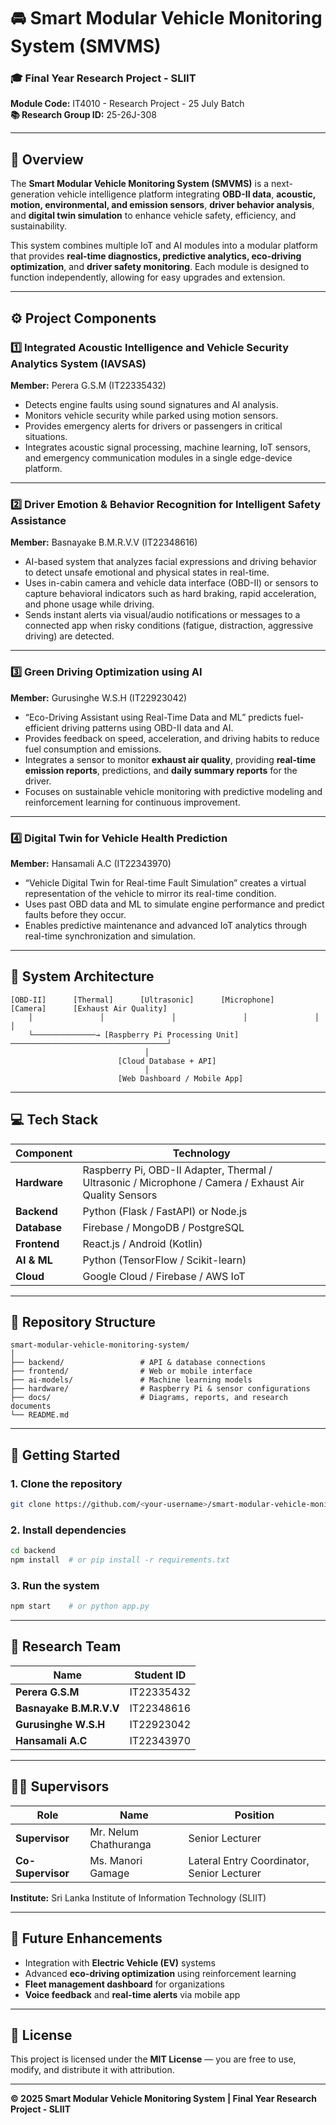 # 🚘 Smart Modular Vehicle Monitoring System (SMVMS)

### 🎓 Final Year Research Project - SLIIT  
**Module Code:** IT4010 - Research Project - 25 July Batch  
**📚 Research Group ID:** 25-26J-308  

---

## 📖 Overview
The **Smart Modular Vehicle Monitoring System (SMVMS)** is a next-generation vehicle intelligence platform integrating **OBD-II data**, **acoustic, motion, environmental, and emission sensors**, **driver behavior analysis**, and **digital twin simulation** to enhance vehicle safety, efficiency, and sustainability.  

This system combines multiple IoT and AI modules into a modular platform that provides **real-time diagnostics, predictive analytics, eco-driving optimization**, and **driver safety monitoring**. Each module is designed to function independently, allowing for easy upgrades and extension.

---

## ⚙️ Project Components

### 1️⃣ Integrated Acoustic Intelligence and Vehicle Security Analytics System (IAVSAS)  
**Member:** Perera G.S.M (IT22335432)  

- Detects engine faults using sound signatures and AI analysis.  
- Monitors vehicle security while parked using motion sensors.  
- Provides emergency alerts for drivers or passengers in critical situations.  
- Integrates acoustic signal processing, machine learning, IoT sensors, and emergency communication modules in a single edge-device platform.  

---

### 2️⃣ Driver Emotion & Behavior Recognition for Intelligent Safety Assistance  
**Member:** Basnayake B.M.R.V.V (IT22348616)  

- AI-based system that analyzes facial expressions and driving behavior to detect unsafe emotional and physical states in real-time.  
- Uses in-cabin camera and vehicle data interface (OBD-II) or sensors to capture behavioral indicators such as hard braking, rapid acceleration, and phone usage while driving.  
- Sends instant alerts via visual/audio notifications or messages to a connected app when risky conditions (fatigue, distraction, aggressive driving) are detected.  

---

### 3️⃣ Green Driving Optimization using AI  
**Member:** Gurusinghe W.S.H (IT22923042)  

- “Eco-Driving Assistant using Real-Time Data and ML” predicts fuel-efficient driving patterns using OBD-II data and AI.  
- Provides feedback on speed, acceleration, and driving habits to reduce fuel consumption and emissions.  
- Integrates a sensor to monitor **exhaust air quality**, providing **real-time emission reports**, predictions, and **daily summary reports** for the driver.  
- Focuses on sustainable vehicle monitoring with predictive modeling and reinforcement learning for continuous improvement.  

---

### 4️⃣ Digital Twin for Vehicle Health Prediction  
**Member:** Hansamali A.C (IT22343970)  

- “Vehicle Digital Twin for Real-time Fault Simulation” creates a virtual representation of the vehicle to mirror its real-time condition.  
- Uses past OBD data and ML to simulate engine performance and predict faults before they occur.  
- Enables predictive maintenance and advanced IoT analytics through real-time synchronization and simulation.  

---

## 🧩 System Architecture

```
[OBD-II]      [Thermal]      [Ultrasonic]      [Microphone]      [Camera]      [Exhaust Air Quality]
    │               │               │               │               │                   │
    └──────────────→ [Raspberry Pi Processing Unit] ───────────────────────────────────┘
                              │
                        [Cloud Database + API]
                              │
                        [Web Dashboard / Mobile App]
```

---

## 💻 Tech Stack

| Component | Technology |
|------------|-------------|
| **Hardware** | Raspberry Pi, OBD-II Adapter, Thermal / Ultrasonic / Microphone / Camera / Exhaust Air Quality Sensors |
| **Backend** | Python (Flask / FastAPI) or Node.js |
| **Database** | Firebase / MongoDB / PostgreSQL |
| **Frontend** | React.js / Android (Kotlin) |
| **AI & ML** | Python (TensorFlow / Scikit-learn) |
| **Cloud** | Google Cloud / Firebase / AWS IoT |

---

## 📂 Repository Structure

```
smart-modular-vehicle-monitoring-system/
│
├── backend/                 # API & database connections
├── frontend/                # Web or mobile interface
├── ai-models/               # Machine learning models
├── hardware/                # Raspberry Pi & sensor configurations
├── docs/                    # Diagrams, reports, and research documents
└── README.md
```

---

## 🚀 Getting Started

### 1. Clone the repository
```bash
git clone https://github.com/<your-username>/smart-modular-vehicle-monitoring-system.git
```

### 2. Install dependencies
```bash
cd backend
npm install  # or pip install -r requirements.txt
```

### 3. Run the system
```bash
npm start    # or python app.py
```

---

## 👥 Research Team

| Name | Student ID |
|------|-------------|
| **Perera G.S.M** | IT22335432 |
| **Basnayake B.M.R.V.V** | IT22348616 |
| **Gurusinghe W.S.H** | IT22923042 |
| **Hansamali A.C** | IT22343970 |

---

## 🧑‍🏫 Supervisors

| Role | Name | Position |
|------|------|-----------|
| **Supervisor** | Mr. Nelum Chathuranga | Senior Lecturer |
| **Co-Supervisor** | Ms. Manori Gamage | Lateral Entry Coordinator, Senior Lecturer |

**Institute:** Sri Lanka Institute of Information Technology (SLIIT)

---

## 🌱 Future Enhancements
- Integration with **Electric Vehicle (EV)** systems  
- Advanced **eco-driving optimization** using reinforcement learning  
- **Fleet management dashboard** for organizations  
- **Voice feedback** and **real-time alerts** via mobile app  

---

## 🧾 License
This project is licensed under the **MIT License** — you are free to use, modify, and distribute it with attribution.

---

**© 2025 Smart Modular Vehicle Monitoring System | Final Year Research Project - SLIIT**
